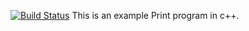 [![Build Status](https://travis-ci.org/GNDavydov/lab05.svg?branch=main)](https://travis-ci.org/GNDavydov/lab05)
This is an example Print program in c++.
